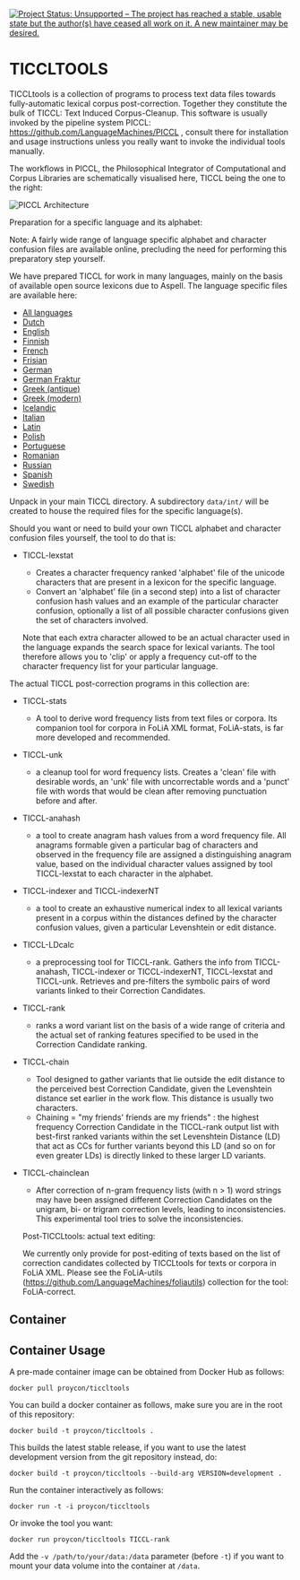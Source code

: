 [![Project Status: Unsupported – The project has reached a stable, usable state but the author(s) have ceased all work on it. A new maintainer may be desired.](https://www.repostatus.org/badges/latest/unsupported.svg)](https://www.repostatus.org/#unsupported)

# TICCLTOOLS

TICCLtools is a collection of programs to process text data files towards fully-automatic lexical corpus post-correction. Together they constitute the bulk of TICCL: Text Induced Corpus-Cleanup. This software is usually invoked by the pipeline system PICCL: https://github.com/LanguageMachines/PICCL ,
consult there for installation and usage instructions unless you really want to invoke the individual tools manually.

The workflows in PICCL, the Philosophical Integrator of Computational and Corpus Libraries are schematically visualised here, TICCL being the one to the right:

![PICCL Architecture](https://raw.githubusercontent.com/LanguageMachines/PICCL/master/architecture.png)

Preparation for a specific language and its alphabet:

Note: A fairly wide range of language specific alphabet and character confusion files are available online, precluding the need for performing this preparatory step yourself.

We have prepared TICCL for work in many languages, mainly on the basis of available open source lexicons due to Aspell. The language specific files are available here:

* [All languages](http://ticclops.uvt.nl/TICCL.languagefiles.ALLavailable.20160421.tar.gz)
* [Dutch](http://ticclops.uvt.nl/TICCL.languagefiles.nld.20160421.tar.gz)
* [English](http://ticclops.uvt.nl/TICCL.languagefiles.eng.20160421.tar.gz)
* [Finnish](http://ticclops.uvt.nl/TICCL.languagefiles.fin.20160421.tar.gz)
* [French](http://ticclops.uvt.nl/TICCL.languagefiles.fra.20160421.tar.gz)
* [Frisian](http://ticclops.uvt.nl/TICCL.languagefiles.fry.20160421.tar.gz)
* [German](http://ticclops.uvt.nl/TICCL.languagefiles.deu.20160421.tar.gz)
* [German Fraktur](http://ticclops.uvt.nl/TICCL.languagefiles.deu-frak.20160421.tar.gz)
* [Greek (antique)](http://ticclops.uvt.nl/TICCL.languagefiles.grc.20160421.tar.gz)
* [Greek (modern)](http://ticclops.uvt.nl/TICCL.languagefiles.ell.20160421.tar.gz)
* [Icelandic](http://ticclops.uvt.nl/TICCL.languagefiles.isl.20160421.tar.gz)
* [Italian](http://ticclops.uvt.nl/TICCL.languagefiles.ita.20160421.tar.gz)
* [Latin](http://ticclops.uvt.nl/TICCL.languagefiles.lat.20160421.tar.gz)
* [Polish](http://ticclops.uvt.nl/TICCL.languagefiles.pol.20160421.tar.gz)
* [Portuguese](http://ticclops.uvt.nl/TICCL.languagefiles.por.20160421.tar.gz)
* [Romanian](http://ticclops.uvt.nl/TICCL.languagefiles.ron.20160421.tar.gz)
* [Russian](http://ticclops.uvt.nl/TICCL.languagefiles.rus.20160421.tar.gz)
* [Spanish](http://ticclops.uvt.nl/TICCL.languagefiles.spa.20160421.tar.gz)
* [Swedish](http://ticclops.uvt.nl/TICCL.languagefiles.swe.20160421.tar.gz)

Unpack in your main TICCL directory. A subdirectory ``data/int/`` will be
created to house the required files for the specific language(s).

Should you want or need to build your own TICCL alphabet and character confusion files yourself, the tool to do that is:

- TICCL-lexstat
  - Creates a character frequency ranked 'alphabet' file of the unicode characters that are present in a lexicon for
    the specific language.
  - Convert an 'alphabet' file (in a second step) into a list of character confusion hash values and an example of the
     particular character confusion, optionally a list of all possible character confusions given the set of characters          involved.

   Note that each extra character allowed to be an actual character used in the language expands the search space for           lexical variants. The tool therefore allows you to 'clip' or apply a frequency cut-off to the character frequency
    list for your particular language.

The actual TICCL post-correction programs in this collection are:
- TICCL-stats
  - A tool to derive word frequency lists from text files or corpora. Its companion tool for corpora in FoLiA XML format,
    FoLiA-stats, is far more developed and recommended.
- TICCL-unk
  - a cleanup tool for word frequency lists. Creates a 'clean' file with desirable words, an 'unk' file with
    uncorrectable words and a 'punct' file with words that would be clean after removing punctuation before and after.
- TICCL-anahash
  - a tool to create anagram hash values from a word frequency file. All anagrams formable given a particular bag
     of characters and observed in the frequency file are assigned a distinguishing anagram value, based on the
     individual character values assigned by tool TICCL-lexstat to each character in the alphabet.
- TICCL-indexer and TICCL-indexerNT
  - a  tool to create an exhaustive numerical index to all lexical
    variants present in a corpus within the distances defined by the character
    confusion values, given a particular Levenshtein or edit distance.
- TICCL-LDcalc
  - a preprocessing tool for TICCL-rank. Gathers the info from TICCL-anahash, TICCL-indexer or TICCL-indexerNT,
    TICCL-lexstat and TICCL-unk. Retrieves and pre-filters the symbolic pairs of word variants linked to their
    Correction Candidates.
- TICCL-rank
  - ranks a word variant list on the basis of a wide range of criteria and the actual set of ranking features
    specified to be used in the Correction Candidate ranking.
- TICCL-chain
  - Tool designed to gather variants that lie outside the edit distance to the perceived best Correction Candidate,
    given the Levenshtein distance set earlier in the work flow. This distance is usually two characters.
  - Chaining = "my friends' friends are my friends" : the highest frequency Correction Candidate in the TICCL-rank output
    list with best-first ranked variants within the set Levenshtein Distance (LD) that act as CCs for further variants
    beyond this LD (and so on for even greater LDs) is directly linked to these larger LD variants.
- TICCL-chainclean
  - After correction of n-gram frequency lists (with n > 1) word strings may have been assigned different Correction
    Candidates on the unigram, bi- or trigram correction levels, leading to inconsistencies. This experimental tool tries
    to solve the inconsistencies.

  Post-TICCLtools: actual text editing:

    We currently only provide for post-editing of texts based on the list of correction candidates collected
    by TICCLtools for texts or corpora in FoLiA XML. Please see the FoLiA-utils
    (https://github.com/LanguageMachines/foliautils) collection for the tool:
    FoLiA-correct.

## Container

## Container Usage

A pre-made container image can be obtained from Docker Hub as follows:

``docker pull proycon/ticcltools``

You can build a docker container as follows, make sure you are in the root of this repository:

``docker build -t proycon/ticcltools .``

This builds the latest stable release, if you want to use the latest development version
from the git repository instead, do:

``docker build -t proycon/ticcltools --build-arg VERSION=development .``

Run the container interactively as follows:

``docker run -t -i proycon/ticcltools``

Or invoke the tool you want:

``docker run proycon/ticcltools TICCL-rank``

Add the ``-v /path/to/your/data:/data`` parameter (before `-t`) if you want to mount your data volume into the container at `/data`.
